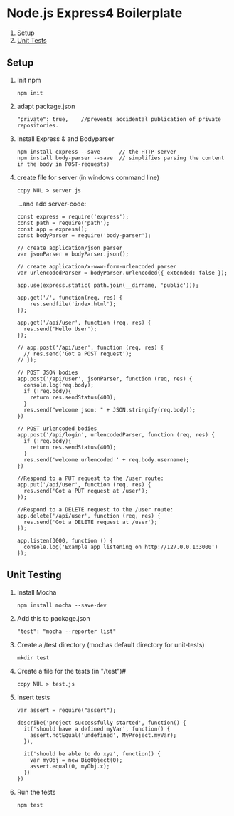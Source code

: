 # Node.js Express4 Boilerplate

 1. [Setup](#setup) 
 1. [Unit Tests](#unit-test) 
 

<a name="setup"></a>
##  Setup
1. Init npm

	```
	npm init
	```

2. adapt package.json 
	```
	"private": true,  	//prevents accidental publication of private repositories.
	```

3. Install Express & and Bodyparser

	```
	npm install express --save 		// the HTTP-server
	npm install body-parser --save  // simplifies parsing the content in the body in POST-requests)	
	```

4. create file for server (in windows command line)

	```
	copy NUL > server.js
	```

	...and add server-code:
	```
	const express = require('express');
	const path = require('path');
	const app = express();
	const bodyParser = require('body-parser');

	// create application/json parser 
	var jsonParser = bodyParser.json();
	 
	// create application/x-www-form-urlencoded parser 
	var urlencodedParser = bodyParser.urlencoded({ extended: false });

	app.use(express.static( path.join(__dirname, 'public')));

	app.get('/', function(req, res) {
		res.sendfile('index.html');	
	});

	app.get('/api/user', function (req, res) {
	  res.send('Hello User');
	});

	// app.post('/api/user', function (req, res) {
	  // res.send('Got a POST request');
	// });
	 
	// POST JSON bodies 
	app.post('/api/user', jsonParser, function (req, res) {
	  console.log(req.body);
	  if (!req.body){
		return res.sendStatus(400);
	  }
	  res.send("welcome json: " + JSON.stringify(req.body));  
	})

	// POST urlencoded bodies 
	app.post('/api/login', urlencodedParser, function (req, res) {
	  if (!req.body){
		return res.sendStatus(400);
	  }
	  res.send('welcome urlencoded ' + req.body.username);
	})

	//Respond to a PUT request to the /user route:
	app.put('/api/user', function (req, res) {
	  res.send('Got a PUT request at /user');
	});

	//Respond to a DELETE request to the /user route:
	app.delete('/api/user', function (req, res) {
	  res.send('Got a DELETE request at /user');
	});

	app.listen(3000, function () {
	  console.log('Example app listening on http://127.0.0.1:3000')
	});

	```
	
<a name="unit-test"></a>
## Unit Testing

1. Install Mocha
	```
	npm install mocha --save-dev
	```

2. Add this to package.json 

	```
	"test": "mocha --reporter list"
	```

3. Create a /test directory (mochas default directory for unit-tests)
	```
	mkdir test   
	```

4. Create a file for the tests (in "/test")#

	```
	copy NUL > test.js
	```

5. Insert tests

	```
	var assert = require("assert");

	describe('project successfully started', function() {
	  it('should have a defined myVar', function() {
		assert.notEqual('undefined', MyProject.myVar);
	  }),

	  it('should be able to do xyz', function() {    
		var myObj = new BigObject(0);
		assert.equal(0, myObj.x);
	  })
	})
	```

6. Run the tests

	```
	npm test
	```